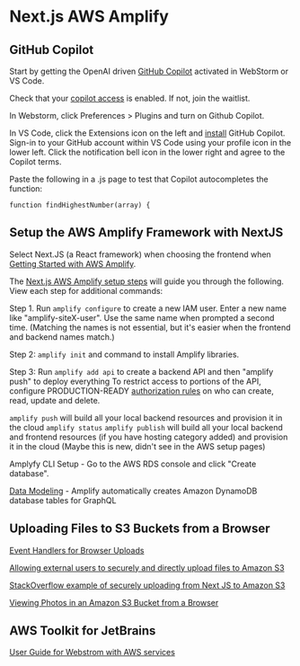 # Next.js AWS Amplify

## GitHub Copilot

Start by getting the OpenAI driven [GitHub Copilot](https://copilot.github.com/) activated in WebStorm or VS Code.

Check that your [copilot access](https://github.com/features/copilot/signup) is enabled. If not, join the waitlist.

In Webstorm, click Preferences > Plugins and turn on Github Copilot.  

In VS Code, click the Extensions icon on the left and [install](https://github.com/github/copilot-docs) GitHub Copilot. Sign-in to your GitHub account within VS Code using your profile icon in the lower left. Click the notification bell icon in the lower right and agree to the Copilot terms.

Paste the following in a .js page to test that Copilot autocompletes the function:

`function findHighestNumber(array) {`


## Setup the AWS Amplify Framework with NextJS

Select Next.JS (a React framework) when choosing the frontend when [Getting Started with AWS Amplify](https://docs.amplify.aws/start/).  

The [Next.js AWS Amplify setup steps](https://docs.amplify.aws/start/q/integration/next/) will guide you through the following. View each step for additional commands:

Step 1. Run `amplify configure` to create a new IAM user. Enter a new name like "amplify-siteX-user".  Use the same name when prompted a second time.  (Matching the names is not essential, but it's easier when the frontend and backend names match.)

Step 2: `amplify init` and command to install Amplify libraries.

Step 3: Run `amplify add api` to create a backend API and then "amplify push" to deploy everything
To restrict access to portions of the API, configure PRODUCTION-READY [authorization rules](https://docs.amplify.aws/cli/graphql/authorization-rules) on who can create, read, update and delete.


`amplify push` will build all your local backend resources and provision it in the cloud
`amplify status`
`amplify publish` will build all your local backend and frontend resources (if you have hosting category added) and provision it in the cloud (Maybe this is new, didn't see in the AWS setup pages)


Amplyfy CLI Setup - Go to the AWS RDS console and click "Create database".

[Data Modeling](https://docs.amplify.aws/cli/graphql/data-modeling/) -  Amplify automatically creates Amazon DynamoDB database tables for GraphQL



## Uploading Files to S3 Buckets from a Browser

[Event Handlers for Browser Uploads](https://docs.amplify.aws/lib/storage/upload/q/platform/js/#event-handlers)


[Allowing external users to securely and directly upload files to Amazon S3](https://aws.amazon.com/blogs/storage/allowing-external-users-to-securely-and-directly-upload-files-to-amazon-s3/)


[StackOverflow example of securely uploading from Next JS to Amazon S3](https://stackoverflow.com/questions/63525876/how-to-securely-upload-images-to-amazon-s3-from-a-next-js-application)


[Viewing Photos in an Amazon S3 Bucket from a Browser](https://docs.aws.amazon.com/sdk-for-javascript/v2/developer-guide/s3-example-photos-view.html)


## AWS Toolkit for JetBrains

[User Guide for Webstrom with AWS services](https://docs.aws.amazon.com/toolkit-for-jetbrains/latest/userguide/key-tasks.html#key-tasks-first-connect)  


<!--
## nextjs

The content in the modelearth "nextjs" repository is built from these 
[setup steps](https://vercel.com/guides/nextjs-prisma-postgres) using Node.js, Next.js, 
Prisma, and PostgreSQL (or MySQL) with TypeScript.

## AWS Toolkit - Work with S3 Buckets

[Connect to an AWS Account](https://docs.aws.amazon.com/toolkit-for-jetbrains/latest/userguide/key-tasks.html#key-tasks-s3)

## Batch upload files to S3 using command

Using AWS Command Line Interface (CLI) to [access Amazon S3](https://aws.amazon.com/getting-started/hands-on/backup-to-s3-cli/)


Goals:

1. Display the content of public folders (from GitHub, AWS S3, Google Drive, Dropbox, OneDrive, etc.)
2. Add display processes that are automatically driven by the file types (image rotation, video display, etc.).

-->